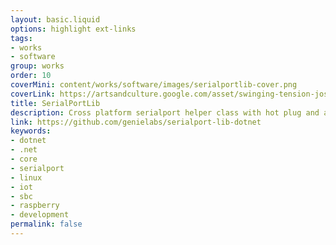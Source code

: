 ```yaml
---
layout: basic.liquid
options: highlight ext-links
tags:
- works
- software
group: works
order: 10
coverMini: content/works/software/images/serialportlib-cover.png
coverLink: https://artsandculture.google.com/asset/swinging-tension-joseph-zenk/ogFJGTCbou_fig
title: SerialPortLib
description: Cross platform serialport helper class with hot plug and automatic reconnection on error/disconnect.
link: https://github.com/genielabs/serialport-lib-dotnet
keywords:
- dotnet
- .net
- core
- serialport
- linux
- iot
- sbc
- raspberry
- development
permalink: false
---
```

